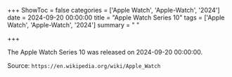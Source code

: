 +++
ShowToc = false
categories = ['Apple Watch', 'Apple-Watch', '2024']
date = 2024-09-20 00:00:00
title = "Apple Watch Series 10"
tags = ['Apple Watch', 'Apple-Watch', '2024']
summary = " "

+++

The Apple Watch Series 10 was released on 2024-09-20 00:00:00.

Source: `https://en.wikipedia.org/wiki/Apple_Watch`


